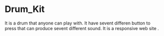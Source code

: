 # Drum_Kit
It is a drum that anyone can play with.
It have sevent differen button to press that can produce sevent different sound.
It is a responsive web site . 

